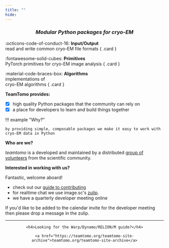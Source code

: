 ```yaml
---
title: ""
hide:
---
```


<style>
  .md-typeset h1,
  .md-content__button {
    display: none;
  }
  .md-main__inner {
    margin-top: 0;
  }
  .md-typeset .grid {
    grid-gap: .4rem;
    display: grid;
    grid-template-columns: repeat(auto-fit, minmax(min(100%, 4rem), 1fr));
    margin: 1em 0;
  }
  .card {
    cursor: pointer;
    display: flex;
    flex-direction: column;
    justify-content: center;
    align-items: center;
    text-align: center;
  }
</style>


<div align="center">
    <h3><i>Modular Python packages for cryo-EM</i></h3>
</div>

<div class="grid" markdown>


:octicons-code-of-conduct-16: __Input/Output__<br> read and write common cryo-EM file formats
{ .card }

:fontawesome-solid-cubes: __Primitives__<br> PyTorch primitives for cryo-EM image analysis
{ .card }

:material-code-braces-box: __Algorithms__<br> implementations of<br> cryo-EM algorithms
{ .card }

</div>

**TeamTomo provides:**

- [x] high quality Python packages that the community can rely on
- [x] a place for developers to learn and build things together

!!! example "Why?"

    by providing simple, composable packages we make it easy to work with cryo-EM data in Python


**Who are we?**

*teamtomo* is a developed and maintained by a distributed [group of volunteers](site/team) 
from the scientific community.

**Interested in working with us?**

Fantastic, welcome aboard!

- check out our [guide to contributing](site/contributing.md)
- for realtime chat we use image.sc's [zulip](https://imagesc.zulipchat.com/#narrow/stream/426493-TeamTomo).
- we have a quarterly developer meeting online

If you'd like to be added to the calendar invite for the developer meeting then
please drop a message in the zulip.

-----

<div align="center">

    <h4>Looking for the Warp/Dynamo/RELION/M guide?</h4>

    <a href="https://teamtomo.org/teamtomo-site-archive">teamtomo.org/teamtomo-site-archive</a>

</div>

